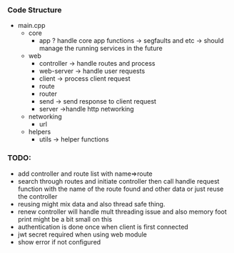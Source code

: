### Code Structure
* main.cpp
  * core
    * app ? handle core app functions -> segfaults and etc -> should manage the running services in the future
  * web
    * controller -> handle routes and process
    * web-server -> handle user requests
    * client -> process client request
    * route
    * router
    * send -> send response to client request
    * server ->handle http networking
  * networking
    * url
  * helpers
    * utils -> helper functions
### TODO: 
  * add controller and route list with name=>route
  * search through routes and initiate controller then call handle request function with the name of the route found and other data or just reuse the controller
  * reusing might mix data and also thread safe thing.
  * renew controller will handle mult threading issue and also memory foot print might be a bit small on this
  * authentication is done once when client is first connected
  * jwt secret required when using web module
  * show error if not configured

